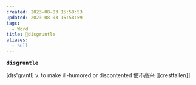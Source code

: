 ```yaml
---
created: 2023-08-03 15:58:53
updated: 2023-08-03 15:58:59
tags:
  - Word
title: 📖disgruntle
aliases:
  - null
---
```


<pre><strong>disgruntle</strong></pre>
[dɪs'ɡrʌntl]
v. to make ill-humored or discontented 使不⾼兴
[[crestfallen]]
